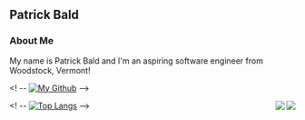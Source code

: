 
## Patrick Bald

### About Me

My name is Patrick Bald and I'm an aspiring software engineer from Woodstock, Vermont!

<! -- [![My Github](https://github-readme-stats.vercel.app/api?username=patrickbald&show_icons=true)](https://github.com/patrickbald/github-readme-stats) -->

<img align="right" src="https://github-readme-stats.vercel.app/api?username=patrickbald&show_icons=true" />
<img align="right" src="https://github-readme-stats.vercel.app/api/top-langs/?username=patrickbald&layout=compact" />


<! -- [![Top Langs](https://github-readme-stats.vercel.app/api/top-langs/?username=patrickbald&layout=compact)](https://github.com/patrickbald/github-readme-stats) -->

<!--
**patrickbald/patrickbald** is a ✨ _special_ ✨ repository because its `README.md` (this file) appears on your GitHub profile.

Here are some ideas to get you started:

- 🔭 I’m currently working on ...
- 🌱 I’m currently learning ...
- 👯 I’m looking to collaborate on ...
- 🤔 I’m looking for help with ...
- 💬 Ask me about ...
- 📫 How to reach me: ...
- 😄 Pronouns: ...
- ⚡ Fun fact: ...
-->




